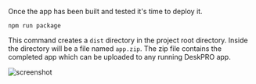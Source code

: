 Once the app has been built and tested it's time to deploy it.

```
npm run package
```

This command creates a `dist` directory in the project root directory. Inside the directory will be a file named `app.zip`. The zip file contains the completed app which can be uploaded to any running DeskPRO app.

![screenshot](/images/guides/deploy.png)
